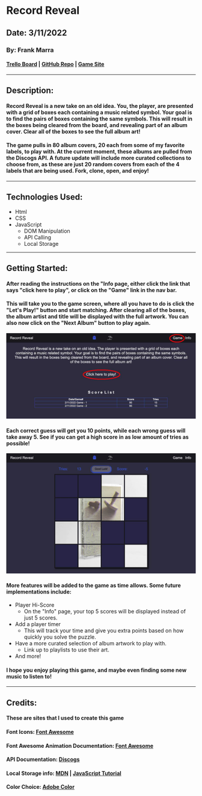 # Record Reveal

## Date: 3/11/2022

### By: Frank Marra

#### [Trello Board](https://trello.com/b/ZVDGahYn/gamusicmatchgame) | [GitHub Repo](https://github.com/frankmarra/Album_Art_Match_Game) | [Game Site](franksmatchgame.surge.sh)

---

## Description:

#### Record Reveal is a new take on an old idea. You, the player, are presented with a grid of boxes each containing a music related symbol. Your goal is to find the pairs of boxes containing the same symbols. This will result in the boxes being cleared from the board, and revealing part of an album cover. Clear all of the boxes to see the full album art!

#### The game pulls in 80 album covers, 20 each from some of my favorite labels, to play with. At the current moment, these albums are pulled from the Discogs API. A future update will include more curated collections to choose from, as these are just 20 random covers from each of the 4 labels that are being used. Fork, clone, open, and enjoy!

---

## Technologies Used:

- Html
- CSS
- JavaScript
  - DOM Manipulation
  - API Calling
  - Local Storage

---

## Getting Started:

#### After reading the instructions on the "Info page, either click the link that says "click here to play", or click on the "Game" link in the nav bar.

#### This will take you to the game screen, where all you have to do is click the "Let's Play!" button and start matching. After clearing all of the boxes, the album artist and title will be displayed with the full artwork. You can also now click on the "Next Album" button to play again.

![image](./images/Record_Reveal_Info_Pic.jpg)

#### Each correct guess will get you 10 points, while each wrong guess will take away 5. See if you can get a high score in as low amount of tries as possible!

![image](./images/Record_Reveal_Gameplay_pic.jpg)

#### More features will be added to the game as time allows. Some future implementations include:

- Player Hi-Score
  - On the "Info" page, your top 5 scores will be displayed instead of just 5 scores.
- Add a player timer
  - This will track your time and give you extra points based on how quickly you solve the puzzle.
- Have a more curated selection of album artwork to play with.
  - Link up to playlists to use their art.
- And more!

#### I hope you enjoy playing this game, and maybe even finding some new music to listen to!

---

## Credits:

#### These are sites that I used to create this game

#### Font Icons: [Font Awesome](https://fontawesome.com/)

#### Font Awesome Animation Documentation: [Font Awesome](https://fontawesome.com/v6/docs/web/style/animate)

#### API Documentation: [Discogs](https://www.discogs.com/developers#page:home,header:home-pagination)

#### Local Storage info: [MDN](https://developer.mozilla.org/en-US/docs/Web/API/Window/localStorage) | [JavaScript Tutorial](https://www.javascripttutorial.net/web-apis/javascript-localstorage/)

#### Color Choice: [Adobe Color](https://color.adobe.com)
